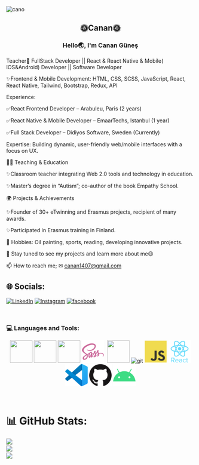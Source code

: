 <img margin-left:100px width="600" height="500" alt="cano" src="https://github.com/user-attachments/assets/9a05a95f-1b98-468e-9723-4cf0834666b9" />



<h2 align="center"> 🌞Canan🌞</h2>

<h3 align="center">Hello🌏, I'm Canan Güneş</h3>

Teacher🏅 FullStack Developer || React & React Native & Mobile( IOS&Android) Developer || Software Developer

✨Frontend & Mobile Development: HTML, CSS, SCSS, JavaScript, React, React Native, Tailwind, Bootstrap, Redux, API

Experience:

✅React Frontend Developer – Arabuleu, Paris (2 years)

✅React Native & Mobile Developer – EmaarTechs, Istanbul (1 year)

✅Full Stack Developer – Didiyos Software, Sweden (Currently)

Expertise: Building dynamic, user-friendly web/mobile interfaces with a focus on UX.

👩‍🏫 Teaching & Education

✨Classroom teacher integrating Web 2.0 tools and technology in education.

✨Master’s degree in “Autism”; co-author of the book Empathy School.

🌍 Projects & Achievements

✨Founder of 30+ eTwinning and Erasmus projects, recipient of many awards.

✨Participated in Erasmus training in Finland.

🎨 Hobbies: Oil painting, sports, reading, developing innovative projects.

💫 Stay tuned to see my projects and learn more about me😉

📫 How to reach me;
✉ canan1407@gmail.com

## 🌐 Socials:
[![LinkedIn](https://img.shields.io/badge/LinkedIn-%230077B5.svg?logo=linkedin&logoColor=white)](https://linkedin.com/in/canan-güneş-akgül) [![Instagram](https://img.shields.io/badge/Instagram-%23E4405F.svg?logo=Instagram&logoColor=white)](https://instagram.com/cnn_gunes06) [![facebook](https://img.shields.io/badge/facebook-%230077B5.svg?logo=facebook&logoColor=white)](https://www.facebook.com/) 

<br />


### 💻 Languages and Tools:
<p align="center">
    <img src="https://cdn.jsdelivr.net/gh/devicons/devicon/icons/git/git-plain-wordmark.svg" height="60" width="60"/>
    <img src="https://cdn.jsdelivr.net/gh/devicons/devicon/icons/html5/html5-original-wordmark.svg" height="60" width="60"/>
    <img src="https://cdn.jsdelivr.net/gh/devicons/devicon/icons/css3/css3-original-wordmark.svg" height="60" width="60"/>
    <img src="https://github.com/devicons/devicon/blob/master/icons/sass/sass-original.svg" title="SASS" alt="SASS" width="60" height="60"/>&nbsp;
    <img src="https://cdn.jsdelivr.net/gh/devicons/devicon/icons/bootstrap/bootstrap-original-wordmark.svg" height="60" width="60"/> 
    <img src="https://www.vectorlogo.zone/logos/git-scm/git-scm-icon.svg" alt="git" width="60" height="60"/> 
    <img src="https://raw.githubusercontent.com/devicons/devicon/master/icons/javascript/javascript-original.svg" alt="javascript" width="60" height="60"/>  
    <img src="https://raw.githubusercontent.com/devicons/devicon/master/icons/react/react-original-wordmark.svg" alt="react" width="60" height="60"/> 
    <img src="https://raw.githubusercontent.com/github/explore/80688e429a7d4ef2fca1e82350fe8e3517d3494d/topics/visual-studio-code/visual-studio-code.png" widht="60" height="60" />
    <img src="https://raw.githubusercontent.com/github/explore/78df643247d429f6cc873026c0622819ad797942/topics/github/github.png" widht="60" height="60" />
    <img src="https://raw.githubusercontent.com/github/explore/80688e429a7d4ef2fca1e82350fe8e3517d3494d/topics/android/android.png" widht="60" height="60" />
<br />
</p>


<br />






# 📊 GitHub Stats:
![](https://github-readme-stats.vercel.app/api?username=canan777&theme=default&hide_border=false&include_all_commits=false&count_private=false)<br/>
![](https://github-readme-streak-stats.herokuapp.com/?user=canan777&theme=default&hide_border=false)<br/>
![](https://github-readme-stats.vercel.app/api/top-langs/?username=canan777&theme=default&hide_border=false&include_all_commits=false&count_private=false&layout=compact)




              
